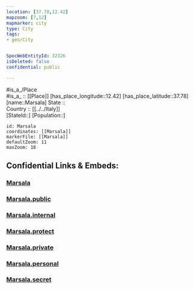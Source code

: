 ```yaml
---
location: [37.78,12.42] 
mapzoom: [7,12] 
mapmarker: city 
type: City
tags:
- geo/City


SpocWebEntityId: 32326
isDeleted: false
confidential: public

---
```

#is_a_/Place  
#is_a_ :: [[Place]] 
[has_place_longitude::12.42] 
[has_place_latitude::37.78] 
[name::Marsala] 
State ::  
Country :: [[../../Italy]]  
[StateId::] 
[Population::] 



```leaflet
id: Marsala
coordinates: [[Marsala]] 
markerFile: [[Marsala]] 
defaultZoom: 11 
maxZoom: 18
```


## Confidential Links & Embeds: 

### [Marsala](/_Standards/Earth/Continent/Europe/Europe~South/Italy/City/Marsala.md) 

### [Marsala.public](/_public/Earth/Continent/Europe/Europe~South/Italy/City/Marsala.public.md) 

### [Marsala.internal](/_internal/Earth/Continent/Europe/Europe~South/Italy/City/Marsala.internal.md) 

### [Marsala.protect](/_protect/Earth/Continent/Europe/Europe~South/Italy/City/Marsala.protect.md) 

### [Marsala.private](/_private/Earth/Continent/Europe/Europe~South/Italy/City/Marsala.private.md) 

### [Marsala.personal](/_personal/Earth/Continent/Europe/Europe~South/Italy/City/Marsala.personal.md) 

### [Marsala.secret](/_secret/Earth/Continent/Europe/Europe~South/Italy/City/Marsala.secret.md)

